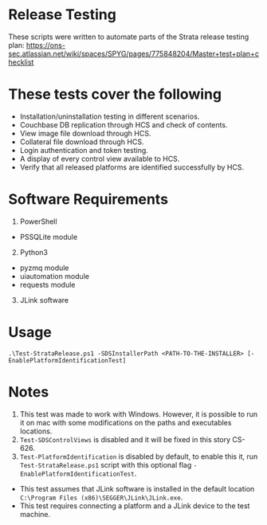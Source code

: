 # Release Testing

These scripts were written to automate parts of the Strata release testing plan:
https://ons-sec.atlassian.net/wiki/spaces/SPYG/pages/775848204/Master+test+plan+checklist

# These tests cover the following

* Installation/uninstallation testing in different scenarios.
* Couchbase DB replication through HCS and check of contents.
* View image file download through HCS.
* Collateral file download through HCS.
* Login authentication and token testing.
* A display of every control view available to HCS.
* Verify that all released platforms are identified successfully by HCS.

# Software Requirements
1. PowerShell
  * PSSQLite module
2. Python3
  * pyzmq module
  * uiautomation module
  * requests module
3. JLink software

# Usage 
`.\Test-StrataRelease.ps1 -SDSInstallerPath <PATH-TO-THE-INSTALLER> [-EnablePlatformIdentificationTest]`

# Notes
1. This test was made to work with Windows. However, it is possible to run it on mac with some modifications on the paths and executables locations.
2. `Test-SDSControlViews` is disabled and it will be fixed in this story CS-626.
3. `Test-PlatformIdentification` is disabled by default, to enable this it, run `Test-StrataRelease.ps1` script with this optional flag `-EnablePlatformIdentificationTest`.
  * This test assumes that JLink software is installed in the default location `C:\Program Files (x86)\SEGGER\JLink\JLink.exe`.
  * This test requires connecting a platform and a JLink device to the test machine.
